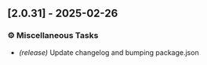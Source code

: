 ## [2.0.31] - 2025-02-26

### ⚙️ Miscellaneous Tasks

- *(release)* Update changelog and bumping package.json

<!-- generated by git-cliff -->
